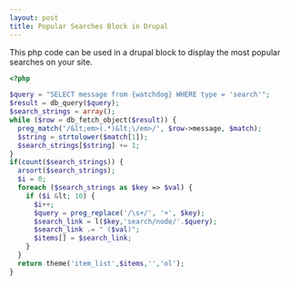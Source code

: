 ```yaml
---
layout: post
title: Popular Searches Block in Drupal
---
```

This php code can be used in a drupal block to display the most popular searches on your site.

<!--break-->

```php
<?php

$query = "SELECT message from {watchdog} WHERE type = 'search'";
$result = db_query($query);
$search_strings = array();
while ($row = db_fetch_object($result)) {
  preg_match('/&lt;em>(.*)&lt;\/em>/', $row->message, $match);
  $string = strtolower($match[1]);
  $search_strings[$string] += 1;
}
if(count($search_strings)) {
  arsort($search_strings);
  $i = 0;
  foreach ($search_strings as $key => $val) {
    if ($i &lt; 10) {
      $i++;
      $query = preg_replace('/\s+/', '+', $key);
      $search_link = l($key,'search/node/'.$query);
      $search_link .= " ($val)";
      $items[] = $search_link;
    }
  }
  return theme('item_list',$items,'','ol');
}
```